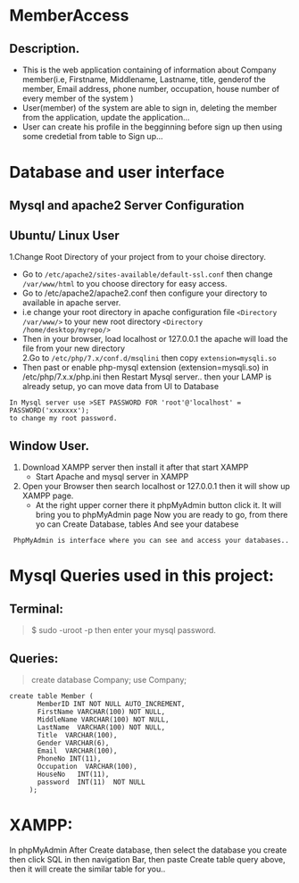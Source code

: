 # MemberAccess
## Description.
- This is the web application containing of information about Company member(i.e, Firstname, 
  Middlename, Lastname, title, genderof the member, Email address, phone number, occupation, 
  house number of every member of the system )
- User(member) of the system are able to sign in, deleting the member from the application, update
 the application...
- User can create his profile in the begginning before sign up then using some credetial from table to Sign up...


# Database and user interface
## Mysql and apache2 Server Configuration
## Ubuntu/ Linux User
   1.Change Root Directory of your project from  to your choise directory.
   - Go to `/etc/apache2/sites-available/default-ssl.conf` then change `/var/www/html` to you
   choose directory for easy access.
   - Go to /etc/apache2/apache2.conf then configure your directory to available in apache server.
   - i.e change your root directory in apache configuration file 
    `<Directory /var/www/>` to your new root directory `<Directory /home/desktop/myrepo/>`
   - Then in your browser, load localhost or 127.0.0.1 the apache will load the file from your new directory     
2.Go to `/etc/php/7.x/conf.d/msqlini` then copy `extension=mysqli.so`
  - Then past or enable php-mysql extension (extension=mysqli.so) in /etc/php/7.x.x/php.ini
    then Restart Mysql server..
    then your LAMP is already setup, yo can move data from UI to Database
   ```Tip:
   In Mysql server use >SET PASSWORD FOR 'root'@'localhost' = PASSWORD('xxxxxxx'); 
   to change my root password.
   ```


## Window User.
  1. Download XAMPP server then install it after that start XAMPP 
     - Start Apache and mysql server in XAMPP
  2. Open your Browser then search localhost or 127.0.0.1 then it will show up XAMPP page.
     - At the right upper corner there it phpMyAdmin button click it. It will bring you to phpMyAdmin page Now you are    ready to go, from there yo can Create Database, tables And see your databese

```Note:
 PhpMyAdmin is interface where you can see and access your databases.. 
 ```      


# Mysql Queries used in this project:
## Terminal:
>$ sudo -uroot -p  then enter your mysql password.
 
## Queries:
>create database Company;
>use Company;
    
   ``` 
   create table Member (
          MemberID INT NOT NULL AUTO_INCREMENT,
          FirstName VARCHAR(100) NOT NULL,
          MiddleName VARCHAR(100) NOT NULL,
          LastName  VARCHAR(100) NOT NULL,
          Title  VARCHAR(100),
          Gender VARCHAR(6),
          Email  VARCHAR(100),
          PhoneNo INT(11),
          Occupation  VARCHAR(100),
          HouseNo   INT(11),
          password  INT(11)  NOT NULL
        );
   ```
  


# XAMPP:
   In phpMyAdmin After Create database, then select the database you create then click SQL in 
   then navigation Bar, then paste Create table query above, then it will create
    the similar table for you..
